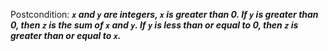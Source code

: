 Postcondition: ***`x` and `y` are integers, `x` is greater than 0. If `y` is greater than 0, then `z` is the sum of `x` and `y`. If `y` is less than or equal to 0, then `z` is greater than or equal to `x`.***